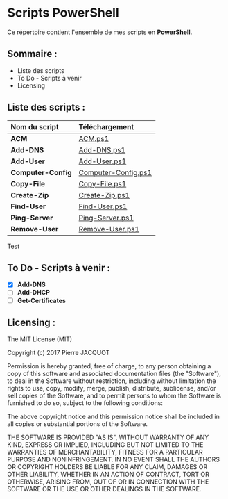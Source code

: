 # Scripts PowerShell
Ce répertoire contient l'ensemble de mes scripts en **PowerShell**.

## Sommaire :
- Liste des scripts
- To Do - Scripts à venir
- Licensing

## Liste des scripts :
| Nom du script | Téléchargement |
|:---|:---|
| **ACM** | [ACM.ps1](ACM/ACM.ps1) |
| **Add-DNS** | [Add-DNS.ps1](Add-DNS/Add-DNS.ps1) |
| **Add-User** | [Add-User.ps1](Add-User/Add-User.ps1) |
| **Computer-Config** | [Computer-Config.ps1](Computer-Config/Computer-Config.ps1) |
| **Copy-File** | [Copy-File.ps1](Copy-File/Copy-File.ps1) |
| **Create-Zip** | [Create-Zip.ps1](Create-Zip/Create-Zip.ps1) |
| **Find-User** | [Find-User.ps1](Find-User/Find-User.ps1) |
| **Ping-Server** | [Ping-Server.ps1](Ping-Server/Ping-Server.ps1) |
| **Remove-User** | [Remove-User.ps1](Remove-User/Remove-User.ps1) |
<Link to="chart" target="_blank" to="http://link2external.page.com" >Test</Link>

## To Do - Scripts à venir :
- [x] **Add-DNS**
- [ ] **Add-DHCP**
- [ ] **Get-Certificates**

## Licensing :
The MIT License (MIT)

Copyright (c) 2017 Pierre JACQUOT

Permission is hereby granted, free of charge, to any person obtaining a copy
of this software and associated documentation files (the "Software"), to deal
in the Software without restriction, including without limitation the rights
to use, copy, modify, merge, publish, distribute, sublicense, and/or sell
copies of the Software, and to permit persons to whom the Software is
furnished to do so, subject to the following conditions:

The above copyright notice and this permission notice shall be included in all
copies or substantial portions of the Software.

THE SOFTWARE IS PROVIDED "AS IS", WITHOUT WARRANTY OF ANY KIND, EXPRESS OR
IMPLIED, INCLUDING BUT NOT LIMITED TO THE WARRANTIES OF MERCHANTABILITY,
FITNESS FOR A PARTICULAR PURPOSE AND NONINFRINGEMENT. IN NO EVENT SHALL THE
AUTHORS OR COPYRIGHT HOLDERS BE LIABLE FOR ANY CLAIM, DAMAGES OR OTHER
LIABILITY, WHETHER IN AN ACTION OF CONTRACT, TORT OR OTHERWISE, ARISING FROM,
OUT OF OR IN CONNECTION WITH THE SOFTWARE OR THE USE OR OTHER DEALINGS IN THE
SOFTWARE.
